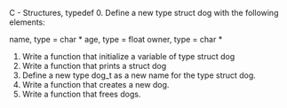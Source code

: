 C - Structures, typedef
0. Define a new type struct dog with the following elements:

name, type = char *
age, type = float
owner, type = char *

1. Write a function that initialize a variable of type struct dog
2. Write a function that prints a struct dog
3. Define a new type dog_t as a new name for the type struct dog.
4. Write a function that creates a new dog.
5. Write a function that frees dogs.

